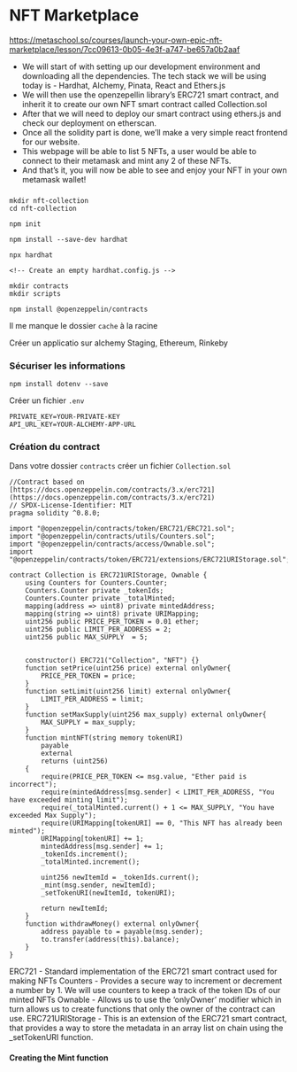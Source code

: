 # NFT Marketplace

https://metaschool.so/courses/launch-your-own-epic-nft-marketplace/lesson/7cc09613-0b05-4e3f-a747-be657a0b2aaf

- We will start of with setting up our development environment and downloading all the dependencies. The tech stack we will be using today is - Hardhat, Alchemy, Pinata, React and Ethers.js
- We will then use the openzepellin library’s ERC721 smart contract, and inherit it to create our own NFT smart contract called Collection.sol
- After that we will need to deploy our smart contract using ethers.js and check our deployment on etherscan.
- Once all the solidity part is done, we’ll make a very simple react frontend for our website.
- This webpage will be able to list 5 NFTs, a user would be able to connect to their metamask and mint any 2 of these NFTs.
- And that’s it, you will now be able to see and enjoy your NFT in your own metamask wallet!

###
```
mkdir nft-collection  
cd nft-collection

npm init

npm install --save-dev hardhat

npx hardhat

<!-- Create an empty hardhat.config.js -->

mkdir contracts
mkdir scripts

npm install @openzeppelin/contracts
```

Il me manque le dossier `cache` à la racine

Créer un applicatio sur alchemy
Staging, Ethereum, Rinkeby

### Sécuriser les informations
```
npm install dotenv --save
```

Créer un fichier `.env`

```
PRIVATE_KEY=YOUR-PRIVATE-KEY
API_URL_KEY=YOUR-ALCHEMY-APP-URL
```

### Création du contract
Dans votre dossier `contracts` créer un fichier `Collection.sol`
```sol
//Contract based on [https://docs.openzeppelin.com/contracts/3.x/erc721](https://docs.openzeppelin.com/contracts/3.x/erc721)
// SPDX-License-Identifier: MIT
pragma solidity ^0.8.0;
 
import "@openzeppelin/contracts/token/ERC721/ERC721.sol";
import "@openzeppelin/contracts/utils/Counters.sol";
import "@openzeppelin/contracts/access/Ownable.sol";
import "@openzeppelin/contracts/token/ERC721/extensions/ERC721URIStorage.sol";
 
contract Collection is ERC721URIStorage, Ownable {
    using Counters for Counters.Counter;
    Counters.Counter private _tokenIds;
    Counters.Counter private _totalMinted;
    mapping(address => uint8) private mintedAddress;
    mapping(string => uint8) private URIMapping;
    uint256 public PRICE_PER_TOKEN = 0.01 ether;
    uint256 public LIMIT_PER_ADDRESS = 2;
    uint256 public MAX_SUPPLY  = 5;
 
 
    constructor() ERC721("Collection", "NFT") {}
    function setPrice(uint256 price) external onlyOwner{
        PRICE_PER_TOKEN = price;
    }
    function setLimit(uint256 limit) external onlyOwner{
        LIMIT_PER_ADDRESS = limit;
    }
    function setMaxSupply(uint256 max_supply) external onlyOwner{
        MAX_SUPPLY = max_supply;
    }
    function mintNFT(string memory tokenURI)
        payable
        external
        returns (uint256)
    {
        require(PRICE_PER_TOKEN <= msg.value, "Ether paid is incorrect");
        require(mintedAddress[msg.sender] < LIMIT_PER_ADDRESS, "You have exceeded minting limit");
        require(_totalMinted.current() + 1 <= MAX_SUPPLY, "You have exceeded Max Supply");
        require(URIMapping[tokenURI] == 0, "This NFT has already been minted");
        URIMapping[tokenURI] += 1;
        mintedAddress[msg.sender] += 1;
        _tokenIds.increment();
        _totalMinted.increment();
 
        uint256 newItemId = _tokenIds.current();
        _mint(msg.sender, newItemId);
        _setTokenURI(newItemId, tokenURI);
 
        return newItemId;
    }
    function withdrawMoney() external onlyOwner{
        address payable to = payable(msg.sender);
        to.transfer(address(this).balance);
    }
}
```

ERC721 - Standard implementation of the ERC721 smart contract used for making NFTs
Counters - Provides a secure way to increment or decrement a number by 1. We will use counters to keep a track of the token IDs of our minted NFTs
Ownable - Allows us to use the ‘onlyOwner’ modifier which in turn allows us to create functions that only the owner of the contract can use.
ERC721URIStorage - This is an extension of the ERC721 smart contract, that provides a way to store the metadata in an array list on chain using the _setTokenURI function.

#### Creating the Mint function

